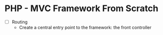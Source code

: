 
# PHP - MVC Framework From Scratch

-[ ] Routing
  - Create a central entry point to the framework: the front controller